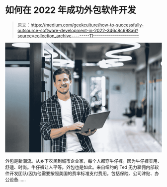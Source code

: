 # 如何在 2022 年成功外包软件开发

> 原文：<https://medium.com/geekculture/how-to-successfully-outsource-software-development-in-2022-346c8c698a6?source=collection_archive---------11----------------------->

![](img/7c326060e91d337ccf126b5c23dd9747.png)

外包是新潮流。从乡下农民到城市企业家，每个人都穿牛仔裤。因为牛仔裤实用、舒适、时尚。牛仔裤让人平等。外包也是如此。来自纽约的 Ted 无力雇佣内部软件开发团队(因为他需要按照美国的费率标准支付费用，包括保险、公司津贴、办公设备……